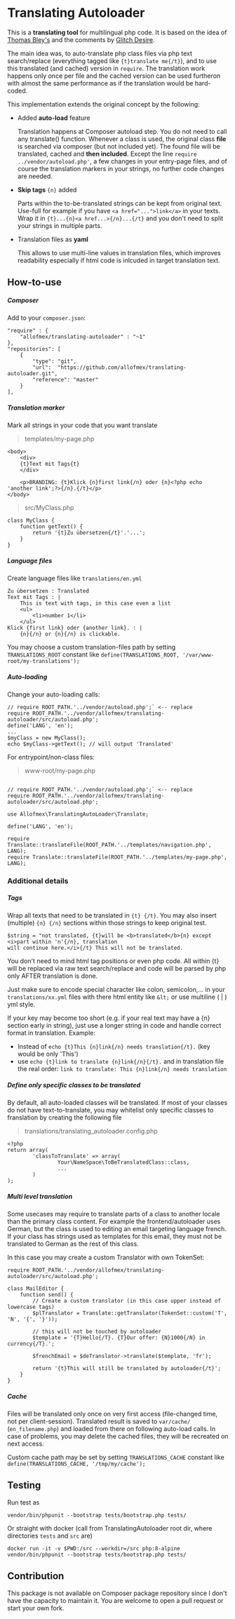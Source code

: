 # Translating Autoloader

This is a **translating tool** for multilingual php code. It is based on the idea of [Thomas Bley's](https://we-love-php.blogspot.com/2012/07/how-to-implement-i18n-without.html) and the comments by [Glitch Desire](https://stackoverflow.com/a/19425499).

The main idea was, to auto-translate php class files via php text search/replace (everything tagged like `{t}translate me{/t}`), and to use this translated (and cached) version in `require`. The translation work happens only once per file and the cached version can be used furtheron with almost the same performance as if the translation would be hard-coded.

This implementation extends the original concept by the following:

- Added **auto-load** feature

  Translation happens at Composer autoload step. You do not need to call any translate() function. Whenever a class is used, the original class **file** is searched via composer (but not included yet). The found file will be translated, cached and **then included**. Except the line `require ../vendor/autoload.php'`, a few changes in your entry-page files, and of course the translation markers in your strings, no further code changes are needed.

- **Skip tags** `{n}` added

  Parts within the to-be-translated strings can be kept from original text. Use-full for example if you have `<a href="...">link</a>` in your texts. Wrap it in `{t}...{n}<a href...>{/n}...{/t}` and you don't need to split your strings in multiple parts.

- Translation files as **yaml**

  This allows to use multi-line values in translation files, which improves readability especially if html code is inlcuded in target translation text.


## How-to-use

##### Composer

Add to your `composer.json`:

```
"require" : {
    "allofmex/translating-autoloader" : "~1"
},
"repositories": [
    {
        "type": "git",
        "url":  "https://github.com/allofmex/translating-autoloader.git",
        "reference": "master"
    }
],
```

##### Translation marker

Mark all strings in your code that you want translate

> templates/my-page.php

```
<body>
    <div>
    {t}Text mit Tags{t}
    </div>
    
    <p>BRANDING: {t}Klick {n}first link{/n} oder {n}<?php echo 'another link';?>{/n}.{/t}</p>
</body>
```
> src/MyClass.php

```
class MyClass {
    function getText() {
        return '{t}Zu übersetzen{/t}'.'...';
    }
}
```

##### Language files

Create language files like `translations/en.yml`

```
Zu übersetzen : Translated
Text mit Tags : |
    This is text with tags, in this case even a list
    <ul>
        <li>number 1</li>
    </ul>
Klick {first link} oder {another link}. : |
    {n}{/n} or {n}{/n} is clickable.
```

You may choose a custom translation-files path by setting `TRANSLATIONS_ROOT` constant like `define(TRANSLATIONS_ROOT, '/var/www-root/my-translations');`

##### Auto-loading
Change your auto-loading calls:

```
// require ROOT_PATH.'../vendor/autoload.php';` <-- replace
require ROOT_PATH.'../vendor/allofmex/translating-autoloader/src/autoload.php';
define('LANG', 'en');
...
$myClass = new MyClass();
echo $myClass->getText(); // will output 'Translated'
```

For entrypoint/non-class files:
> www-root/my-page.php

```

// require ROOT_PATH.'../vendor/autoload.php';` <-- replace
require ROOT_PATH.'../vendor/allofmex/translating-autoloader/src/autoload.php';

use Allofmex\TranslatingAutoLoader\Translate;

define('LANG', 'en');

require Translate::translateFile(ROOT_PATH.'../templates/navigation.php', LANG);
require Translate::translateFile(ROOT_PATH.'../templates/my-page.php', LANG);
```

### Additional details
##### Tags
Wrap all texts that need to be translated in `{t} {/t}`. You may also insert (multiple) `{n} {/n}` sections within those strings to keep original test.

```
$string = "not translated, {t}will be <b>translated</b>{n} except <i>part within 'n'{/n}, translation 
will continue here.</i>{/t} This will not be translated.
```

You don't need to mind html tag positions or even php code. All within {t} will be replaced via raw text search/replace and code will be parsed by php only AFTER translation is done.

Just make sure to encode special character like colon, semicolon,... in your `translations/xx.yml` files with there html entity like `&lt;` or use multiline ( | ) yml style.

If your key may become too short (e.g. if your real text may have a {n} section early in string), just use a longer string in code and handle correct format in translation.
Example:
- Instead of `echo {t}This {n}link{/n} needs translation{/t}.` (key would be only 'This') 
- use `echo {t}link to translate {n}link{/n}{/t}.` and in translation file the real order: `link to translate: This {n}link{/n} needs translation `


##### Define only specific classes to be translated

By default, all auto-loaded classes will be translated. If most of your classes do not have text-to-translate, you may whitelist only specific classes to franslation by creating the following file

> translations/translating_autoloader.config.php

```
<?php
return array(
        'classToTranslate' => array(
                Your\NameSpace\ToBeTranslatedClass::class,
                ...
        )
);
```

##### Multi level translation

Some usecases may require to translate parts of a class to another locale than the primary class content.
For example the frontend/autoloader uses German, but the class is used to editing an email targeting language french.
If your class has strings used as templates for this email, they must not be translated to German as the rest of this class.

In this case you may create a custom Translator with own TokenSet:

```
require ROOT_PATH.'../vendor/allofmex/translating-autoloader/src/autoload.php';

class MailEditor {
    function send() {
        // Create a custom translator (in this case upper instead of lowercase tags)
        $plTranslator = Translate::getTranslator(TokenSet::custom('T', 'N', '{', '}'));
        
        // this will not be touched by autoloader
        $template = '{T}Hello{/T}. {T}Our offer: {N}1000{/N} in currency{/T}.';
        
        $frenchEmail = $deTranslator->translate($template, 'fr');
        
        return '{t}This will still be translated by autoloader{/t}';
    }
}
```


##### Cache
Files will be translated only once on very first access (file-changed time, not per client-session). Translated result is saved to `var/cache/` (`en_filename.php`) and loaded from there on following auto-load calls. In case of problems, you may delete the cached files, they will be recreated on next access.

Custom cache path may be set by setting `TRANSLATIONS_CACHE` constant like `define(TRANSLATIONS_CACHE, '/tmp/my/cache');`

## Testing

Run test as

```
vendor/bin/phpunit --bootstrap tests/bootstrap.php tests/
```

Or straight with docker (call from TranslatingAutoloader root dir, where directories `tests` and `src` are)

```
docker run -it -v $PWD:/src --workdir=/src php:8-alpine vendor/bin/phpunit --bootstrap tests/bootstrap.php tests/
```

## Contribution

This package is not available on Composer package repository since I don't have the capacity to maintain it. You are welcome to open a pull request or start your own fork.
